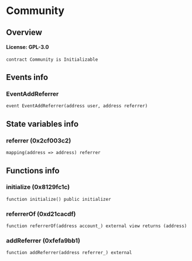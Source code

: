 # Community

## Overview

#### License: GPL-3.0

```solidity
contract Community is Initializable
```


## Events info

### EventAddReferrer

```solidity
event EventAddReferrer(address user, address referrer)
```


## State variables info

### referrer (0x2cf003c2)

```solidity
mapping(address => address) referrer
```


## Functions info

### initialize (0x8129fc1c)

```solidity
function initialize() public initializer
```


### referrerOf (0xd21cacdf)

```solidity
function referrerOf(address account_) external view returns (address)
```


### addReferrer (0xfefa9bb1)

```solidity
function addReferrer(address referrer_) external
```

